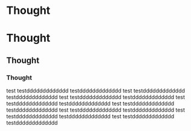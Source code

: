 # Thought
# Thought
## Thought
### Thought

test
testddddddddddddd
testddddddddddddd
test
testddddddddddddd
testddddddddddddd
test
testddddddddddddd
testddddddddddddd
test
testddddddddddddd
testddddddddddddd
test
testddddddddddddd
testddddddddddddd
test
testddddddddddddd
testddddddddddddd
test
testddddddddddddd
testddddddddddddd
test
testddddddddddddd
testddddddddddddd


